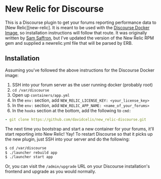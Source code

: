 # New Relic for Discourse

This is a Discourse plugin to get your forums reporting performance data to [New Relic][new-relic]. It is meant to be used with the [Discourse Docker Image][discourse-docker], so installation instructions will follow that route. It was originally written by [Sam Saffron][original], but I've updated the version of the New Relic RPM gem and supplied a newrelic.yml file that will be parsed by ERB.

## Installation

Assuming you've followed the above instructions for the Discourse Docker image:

 1. SSH into your forum server as the user running docker (probably root)
 2. `cd /var/discourse`
 3. Open up `containers/app.yml`
 4. In the `env:` section, add `NEW_RELIC_LICENSE_KEY: <your_license_key>`
 5. In the `env:` section, add `NEW_RELIC_APP_NAME: <name_of_your_forums>`
 6. In the `hooks` section at the bottom, add the following to `cmd:`

```yaml
- git clone https://github.com/davidcelis/new_relic-discourse.git
```

The next time you bootstrap and start a new container for your forums, it'll start reporting into New Relic! Yay! To restart Discourse so that it picks up the new plugin, just SSH into your server and do the following:

```sh
$ cd /var/discourse
$ ./launcher rebuild app
$ ./launcher start app
```

Or, you can visit the `/admin/upgrade` URL on your Discourse installation's frontend and upgrade as you would normally.

[newrelic]: http://www.newrelic.com/
[discourse-docker]: https://github.com/discourse/discourse/blob/master/docs/INSTALL-digital-ocean.md
[original]: https://meta.discourse.org/t/newrelic-plugin/12986

